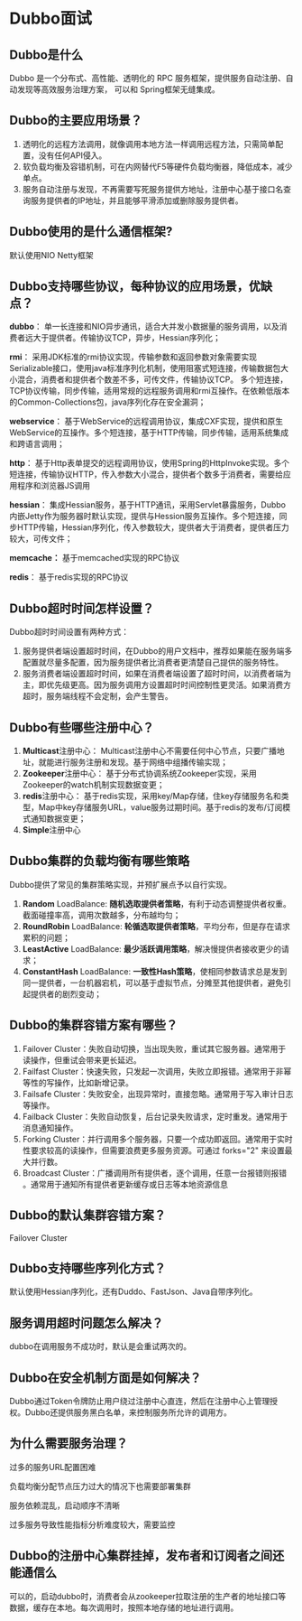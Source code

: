 # Dubbo面试

## Dubbo是什么

Dubbo 是一个分布式、高性能、透明化的 RPC 服务框架，提供服务自动注册、自动发现等高效服务治理方案， 可以和 Spring框架无缝集成。

## Dubbo的主要应用场景？

1. 透明化的远程方法调用，就像调用本地方法一样调用远程方法，只需简单配置，没有任何API侵入。
2. 软负载均衡及容错机制，可在内网替代F5等硬件负载均衡器，降低成本，减少单点。
3. 服务自动注册与发现，不再需要写死服务提供方地址，注册中心基于接口名查询服务提供者的IP地址，并且能够平滑添加或删除服务提供者。

## Dubbo使用的是什么通信框架?

默认使用NIO Netty框架

## Dubbo支持哪些协议，每种协议的应用场景，优缺点？

**dubbo**： 单一长连接和NIO异步通讯，适合大并发小数据量的服务调用，以及消费者远大于提供者。传输协议TCP，异步，Hessian序列化；

**rmi**： 采用JDK标准的rmi协议实现，传输参数和返回参数对象需要实现Serializable接口，使用java标准序列化机制，使用阻塞式短连接，传输数据包大小混合，消费者和提供者个数差不多，可传文件，传输协议TCP。 多个短连接，TCP协议传输，同步传输，适用常规的远程服务调用和rmi互操作。在依赖低版本的Common-Collections包，java序列化存在安全漏洞；

**webservice**： 基于WebService的远程调用协议，集成CXF实现，提供和原生WebService的互操作。多个短连接，基于HTTP传输，同步传输，适用系统集成和跨语言调用；

**http**： 基于Http表单提交的远程调用协议，使用Spring的HttpInvoke实现。多个短连接，传输协议HTTP，传入参数大小混合，提供者个数多于消费者，需要给应用程序和浏览器JS调用

**hessian**： 集成Hessian服务，基于HTTP通讯，采用Servlet暴露服务，Dubbo内嵌Jetty作为服务器时默认实现，提供与Hession服务互操作。多个短连接，同步HTTP传输，Hessian序列化，传入参数较大，提供者大于消费者，提供者压力较大，可传文件；

**memcache：** 基于memcached实现的RPC协议

**redis**： 基于redis实现的RPC协议

## Dubbo超时时间怎样设置？

Dubbo超时时间设置有两种方式：

1. 服务提供者端设置超时时间，在Dubbo的用户文档中，推荐如果能在服务端多配置就尽量多配置，因为服务提供者比消费者更清楚自己提供的服务特性。
2. 服务消费者端设置超时时间，如果在消费者端设置了超时时间，以消费者端为主，即优先级更高。因为服务调用方设置超时时间控制性更灵活。如果消费方超时，服务端线程不会定制，会产生警告。

## Dubbo有些哪些注册中心？

1. **Multicast**注册中心： Multicast注册中心不需要任何中心节点，只要广播地址，就能进行服务注册和发现。基于网络中组播传输实现；
2. **Zookeeper**注册中心： 基于分布式协调系统Zookeeper实现，采用Zookeeper的watch机制实现数据变更；
3. **redis**注册中心： 基于redis实现，采用key/Map存储，住key存储服务名和类型，Map中key存储服务URL，value服务过期时间。基于redis的发布/订阅模式通知数据变更；
4. **Simple**注册中心

## Dubbo集群的负载均衡有哪些策略

Dubbo提供了常见的集群策略实现，并预扩展点予以自行实现。

1. **Random** LoadBalance: **随机选取提供者策略**，有利于动态调整提供者权重。截面碰撞率高，调用次数越多，分布越均匀；
2. **RoundRobin** LoadBalance: **轮循选取提供者策略**，平均分布，但是存在请求累积的问题；
3. **LeastActive** LoadBalance: **最少活跃调用策略**，解决慢提供者接收更少的请求；
4. **ConstantHash** LoadBalance: **一致性Hash策略**，使相同参数请求总是发到同一提供者，一台机器宕机，可以基于虚拟节点，分摊至其他提供者，避免引起提供者的剧烈变动；

## Dubbo的集群容错方案有哪些？

1. Failover Cluster：失败自动切换，当出现失败，重试其它服务器。通常用于读操作，但重试会带来更长延迟。
2. Failfast Cluster：快速失败，只发起一次调用，失败立即报错。通常用于非幂等性的写操作，比如新增记录。
3. Failsafe Cluster：失败安全，出现异常时，直接忽略。通常用于写入审计日志等操作。
4. Failback Cluster：失败自动恢复，后台记录失败请求，定时重发。通常用于消息通知操作。
5. Forking Cluster：并行调用多个服务器，只要一个成功即返回。通常用于实时性要求较高的读操作，但需要浪费更多服务资源。可通过 forks="2" 来设置最大并行数。
6. Broadcast Cluster：广播调用所有提供者，逐个调用，任意一台报错则报错 。通常用于通知所有提供者更新缓存或日志等本地资源信息

## Dubbo的默认集群容错方案？

Failover Cluster

## Dubbo支持哪些序列化方式？

默认使用Hessian序列化，还有Duddo、FastJson、Java自带序列化。

## 服务调用超时问题怎么解决？

dubbo在调用服务不成功时，默认是会重试两次的。

## Dubbo在安全机制方面是如何解决？

Dubbo通过Token令牌防止用户绕过注册中心直连，然后在注册中心上管理授权。Dubbo还提供服务黑白名单，来控制服务所允许的调用方。

## 为什么需要服务治理？

过多的服务URL配置困难

负载均衡分配节点压力过大的情况下也需要部署集群

服务依赖混乱，启动顺序不清晰

过多服务导致性能指标分析难度较大，需要监控

## Dubbo的注册中心集群挂掉，发布者和订阅者之间还能通信么

可以的，启动dubbo时，消费者会从zookeeper拉取注册的生产者的地址接口等数据，缓存在本地。每次调用时，按照本地存储的地址进行调用。